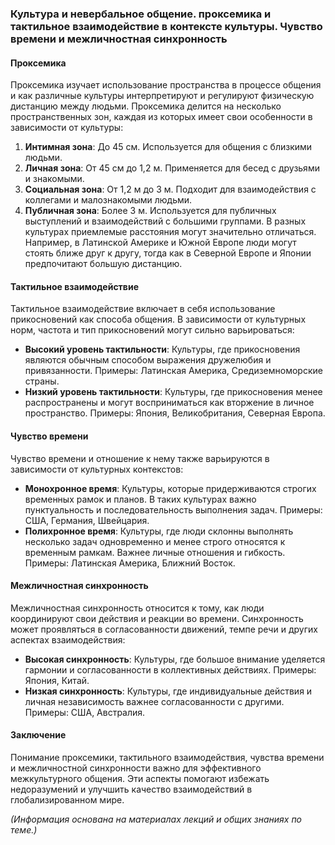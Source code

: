 ### Культура и невербальное общение. проксемика и тактильное взаимодействие в контексте культуры. Чувство времени и межличностная синхронность
#### Проксемика
Проксемика изучает использование пространства в процессе общения и как различные культуры интерпретируют и регулируют физическую дистанцию между людьми. Проксемика делится на несколько пространственных зон, каждая из которых имеет свои особенности в зависимости от культуры:
1. **Интимная зона**: До 45 см. Используется для общения с близкими людьми.
2. **Личная зона**: От 45 см до 1,2 м. Применяется для бесед с друзьями и знакомыми.
3. **Социальная зона**: От 1,2 м до 3 м. Подходит для взаимодействия с коллегами и малознакомыми людьми.
4. **Публичная зона**: Более 3 м. Используется для публичных выступлений и взаимодействий с большими группами.
В разных культурах приемлемые расстояния могут значительно отличаться. Например, в Латинской Америке и Южной Европе люди могут стоять ближе друг к другу, тогда как в Северной Европе и Японии предпочитают большую дистанцию.
#### Тактильное взаимодействие
Тактильное взаимодействие включает в себя использование прикосновений как способа общения. В зависимости от культурных норм, частота и тип прикосновений могут сильно варьироваться:
- **Высокий уровень тактильности**: Культуры, где прикосновения являются обычным способом выражения дружелюбия и привязанности. Примеры: Латинская Америка, Средиземноморские страны.
- **Низкий уровень тактильности**: Культуры, где прикосновения менее распространены и могут восприниматься как вторжение в личное пространство. Примеры: Япония, Великобритания, Северная Европа.
#### Чувство времени
Чувство времени и отношение к нему также варьируются в зависимости от культурных контекстов:
- **Монохронное время**: Культуры, которые придерживаются строгих временных рамок и планов. В таких культурах важно пунктуальность и последовательность выполнения задач. Примеры: США, Германия, Швейцария.
- **Полихронное время**: Культуры, где люди склонны выполнять несколько задач одновременно и менее строго относятся к временным рамкам. Важнее личные отношения и гибкость. Примеры: Латинская Америка, Ближний Восток.
#### Межличностная синхронность
Межличностная синхронность относится к тому, как люди координируют свои действия и реакции во времени. Синхронность может проявляться в согласованности движений, темпе речи и других аспектах взаимодействия:
- **Высокая синхронность**: Культуры, где большое внимание уделяется гармонии и согласованности в коллективных действиях. Примеры: Япония, Китай.
- **Низкая синхронность**: Культуры, где индивидуальные действия и личная независимость важнее согласованности с другими. Примеры: США, Австралия.
#### Заключение
Понимание проксемики, тактильного взаимодействия, чувства времени и межличностной синхронности важно для эффективного межкультурного общения. Эти аспекты помогают избежать недоразумений и улучшить качество взаимодействий в глобализированном мире.

_(Информация основана на материалах лекций и общих знаниях по теме.)_